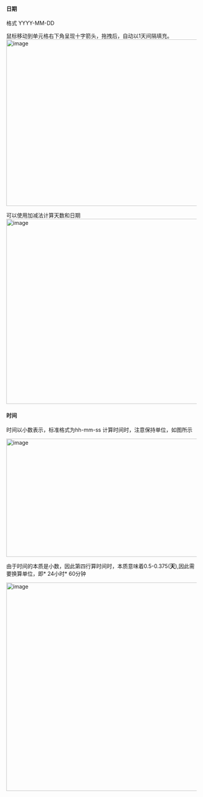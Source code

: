 #### 日期
格式
YYYY-MM-DD

鼠标移动到单元格右下角呈现十字箭头，拖拽后，自动以1天间隔填充。
<img width="751" height="441" alt="image" src="https://github.com/user-attachments/assets/7a084765-e9c5-4ef0-81de-e8b8e4ba20f2" />

可以使用加减法计算天数和日期
<img width="559" height="490" alt="image" src="https://github.com/user-attachments/assets/da6900c1-1ea0-4c93-8907-41aba3d4bac9" />


#### 时间
时间以小数表示，标准格式为hh-mm-ss
计算时间时，注意保持单位，如图所示

<img width="582" height="313" alt="image" src="https://github.com/user-attachments/assets/c8b96cbb-482f-45b8-813a-f763d30b60d0" />

由于时间的本质是小数，因此第四行算时间时，本质意味着0.5-0.375(**天**),因此需要换算单位，即* 24小时* 60分钟

<img width="610" height="552" alt="image" src="https://github.com/user-attachments/assets/9171d35f-a018-4c45-8bbb-f15e10113a2f" />
